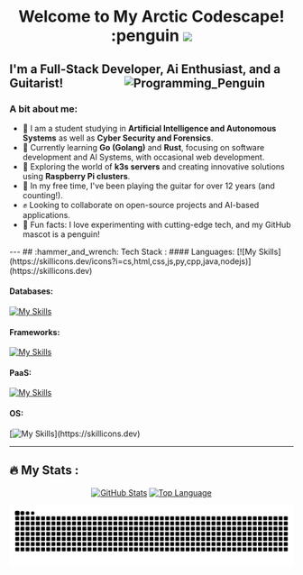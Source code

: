 
<!---
Cyrof/Cyrof is a ✨ special ✨ repository because its `README.md` (this file) appears on your GitHub profile.
You can click the Preview link to take a look at your changes.
--->

<!-- This gif will be removed -->
<!-- <div id="header" align="center">
  <img src="https://media4.giphy.com/media/gDH0pb1x7t9eoFXAnc/giphy.gif?cid=790b76116ie1lqbr5yonbxdbh4mmxegywtc4q8h4u0s7evwh&rid=giphy.gif&ct=s" width="100"/> 
</div> -->
<!-- 
<div id="badges" align="center">
  <a href="https://www.linkedin.com/in/keith-neo-8ba4401a8/">
    <img src="https://img.shields.io/badge/LinkedIn-blue?style=for-the-badge&logo=linkedin&logoColor=white" alt="LinkedIn Badge"/>
  </a>
</div> -->

<!-- <div id="view" align="center">
  <img src="https://komarev.com/ghpvc/?username=Cyrof&style=flat-square&color=blue" alt=""/>
</div> -->

<div id="wave" align="center">
  <h1>
    Welcome to My Arctic Codescape! :penguin
    <img src="https://media.giphy.com/media/hvRJCLFzcasrR4ia7z/giphy.gif" width="30px"/>
  </h1>
</div>

<!-- <div align="center">
  <img src="https://media3.giphy.com/media/2IudUHdI075HL02Pkk/giphy.gif?cid=ecf05e47davqw3bf9yc6gg2ewne0ivi9k5jet9ghmcsdvxsf&rid=giphy.gif&ct=g" width="600" height="300"/>
</div>

---
## :man_technologist: About Me:
I am a student studying artificial intelligence and autonomous system as well as cyber security and forensics <img src="https://media1.giphy.com/media/8zldD29JNeLRK/giphy.gif?cid=ecf05e47tx2nmgftip9c1qtbv77j4c5iv74cud7necafcdjt&rid=giphy.gif&ct=s" width="30"/> from Singapore.

- :telescope: I'm currently learning Python, Node, Java and C++ and contributing to backend for software development

- :seedling: Exploring the world of cyber security and artificial intelligence

- :zap: In my free time, I explore and try and create programs to help in my daily life

- :mailbox:How to reach me: [![Linkedin Badge](https://img.shields.io/badge/LinkedIn-blue?style=flat&logo=Linkedin&logoColor=white)](https://www.linkedin.com/in/keith-neo-8ba4401a8/) -->

## I'm a Full-Stack Developer, Ai Enthusiast, and a Guitarist! <img align="right" src="https://media3.giphy.com/media/2IudUHdI075HL02Pkk/giphy.gif?cid=ecf05e47davqw3bf9yc6gg2ewne0ivi9k5jet9ghmcsdvxsf&rid=giphy.gif&ct=g" alt="Programming_Penguin" width="300"/>

### A bit about me: 
- :man: I am a student studying in **Artificial Intelligence and Autonomous Systems** as well as **Cyber Security and Forensics**.
- :telescope: Currently learning **Go (Golang)** and **Rust**, focusing on software development and AI Systems, with occasional web development.
- :seedling: Exploring the world of **k3s servers** and creating innovative solutions using **Raspberry Pi clusters**.
- :guitar: In my free time, I've been playing the guitar for over 12 years (and counting!).
- :fist: Looking to collaborate on open-source projects and AI-based applications.
- :penguin: Fun facts: I love experimenting with cutting-edge tech, and my GitHub mascot is a penguin!

<div id="badges" align="center">
<!-- all contact me badges here -->
</div>
---
## :hammer_and_wrench: Tech Stack :
#### Languages:
[![My Skills](https://skillicons.dev/icons?i=cs,html,css,js,py,cpp,java,nodejs)](https://skillicons.dev)

#### Databases:
[![My Skills](https://skillicons.dev/icons?i=mysql,sqlite,mongodb,postgres,firebase)](https://skillicons.dev)

#### Frameworks:
[![My Skills](https://skillicons.dev/icons?i=django,flask,react,jquery,tensorflow,express,kotlin)](https://skillicons.dev)

#### PaaS:
[![My Skills](https://skillicons.dev/icons?i=heroku,docker,kubernetes,git)](https://skillicons.dev)

#### OS:
[![My Skills](https://skillicons.dev/icons?i=linux,raspberrypi,)](https://skillicons.dev)

<!-- <div>
  <img src="https://github.com/devicons/devicon/blob/master/icons/python/python-original.svg" title="Python" alt="Python" width="40" height="40"/>&nbsp;
  <img src="https://github.com/devicons/devicon/blob/master/icons/java/java-original.svg" title="Java" alt="Java" width="40" height="40"/>&nbsp;
  <img src="https://github.com/devicons/devicon/blob/master/icons/javascript/javascript-original.svg" title="Javascript" alt="Javascript" width="40" height="40"/>&nbsp;
  <img src="https://github.com/devicons/devicon/blob/master/icons/nodejs/nodejs-original.svg" title="Node" alt="Node" width="40" height="40"/>&nbsp;
  <img src="https://github.com/devicons/devicon/blob/master/icons/cplusplus/cplusplus-original.svg" title="Cplusplus" alt="Cplusplus" width="40" height="40"/>&nbsp;
  <img src="https://github.com/devicons/devicon/blob/master/icons/mongodb/mongodb-original.svg" title="Mongodb" alt="Mongodb" width="40" height="40"/>&nbsp;
  <img src="https://github.com/devicons/devicon/blob/master/icons/sqlite/sqlite-original.svg" title="Sqlite" alt="Sqlite" width="40" height="40"/>&nbsp;
  <img src="https://github.com/devicons/devicon/blob/master/icons/html5/html5-original.svg" title="HTML" alt="HTML" width="40" height="40"/>&nbsp;
  <img src="https://github.com/devicons/devicon/blob/master/icons/css3/css3-original.svg" title="CSS" alt="CSS" width="40" height="40"/>&nbsp;
  <img src="https://github.com/devicons/devicon/blob/master/icons/git/git-original.svg" title="Git" alt="Git" width="40" height="40"/>&nbsp;
  <img src="https://github.com/devicons/devicon/blob/master/icons/linux/linux-original.svg" title="Linux" alt="Linux" width="40" height="40"/>&nbsp;
  <img src="https://github.com/devicons/devicon/blob/master/icons/docker/docker-original.svg" title="Docker" alt="Docker" width="40" height="40"/>&nbsp;
</div> -->

---
## :fire: My Stats :
<!-- [![GitHub Streak](http://github-readme-streak-stats.herokuapp.com?user=Cyrof&theme=dark&background=000000)](https://git.io/streak-stats)
<br>
[![Top Langs](https://github-readme-stats.vercel.app/api/top-langs/?username=Cyrof&layout=compact&theme=vision-friendly-dark)](https://github.com/anuraghazra/github-readme-stats) -->
 <!-- Github Stats -->
<div align="center" width="700px">
      <a href="#--------"><img align="center" alt="GitHub Stats" src="https://github-readme-stats.vercel.app/api?username=Cyrof&theme=radical&show_icons=true&hide_border=true&count_private=true&hide=prs,issues"/></a>
    <a href="#--------"><img align="center" alt="Top Language" src="https://github-readme-stats.vercel.app/api/top-langs/?username=Cyrof&theme=radical&show_icons=true&hide_border=true&layout=compact&count_private=true"/></a>
</div>

![snake gif](https://github.com/Cyrof/Cyrof/blob/output/github-snake-dark.svg)


